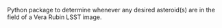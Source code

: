 Python package to determine whenever any desired asteroid(s) are in the field of a Vera Rubin LSST image.
